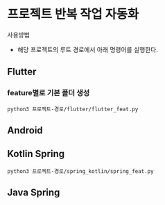 # 프로젝트 반복 작업 자동화
사용방법 
- 해당 프로젝트의 루트 경로에서 아래 명령어를 실행한다.


## Flutter

### feature별로 기본 폴더 생성
```console
python3 프로젝트-경로/flutter/flutter_feat.py
```






## Android



## Kotlin Spring
```console
python3 프로젝트-경로/spring_kotlin/spring_feat.py
```

## Java Spring
